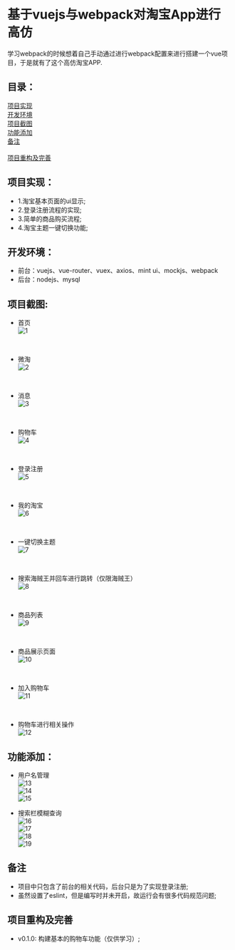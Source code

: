 基于vuejs与webpack对淘宝App进行高仿
====
学习webpack的时候想着自己手动通过进行webpack配置来进行搭建一个vue项目，于是就有了这个高仿淘宝APP.

目录：
----
[项目实现](https://github.com/yaodebian/taobaoApp#项目实现)<br>
[开发环境](https://github.com/yaodebian/taobaoApp#开发环境)<br>
[项目截图](https://github.com/yaodebian/taobaoApp#项目截图)<br>
[功能添加](https://github.com/yaodebian/taobaoApp#功能添加)<br>
[备注](https://github.com/yaodebian/taobaoApp#备注)<br>
<br>
[项目重构及完善](https://github.com/yaodebian/taobaoApp#项目重构及完善)

项目实现：
----
* 1.淘宝基本页面的ui显示;
* 2.登录注册流程的实现;
* 3.简单的商品购买流程;
* 4.淘宝主题一键切换功能;

开发环境：
----
* 前台：vuejs、vue-router、vuex、axios、mint ui、mockjs、webpack
* 后台：nodejs、mysql

项目截图:
----
* 首页<br>
![1](https://raw.githubusercontent.com/yaodebian/taobaoApp/master/reademeImgs/taobao1.PNG)<br>
<br>

* 微淘<br>
![2](https://raw.githubusercontent.com/yaodebian/taobaoApp/master/reademeImgs/taobao2.PNG)<br>
<br>

* 消息<br>
![3](https://raw.githubusercontent.com/yaodebian/taobaoApp/master/reademeImgs/taobao3.PNG)<br>
<br>

* 购物车<br>
![4](https://raw.githubusercontent.com/yaodebian/taobaoApp/master/reademeImgs/taobao4.PNG)<br>
<br>

* 登录注册<br>
![5](https://raw.githubusercontent.com/yaodebian/taobaoApp/master/reademeImgs/taobao5.PNG)<br>
<br>

* 我的淘宝<br>
![6](https://raw.githubusercontent.com/yaodebian/taobaoApp/master/reademeImgs/taobao6.PNG)<br>
<br>

* 一键切换主题<br>
![7](https://raw.githubusercontent.com/yaodebian/taobaoApp/master/reademeImgs/taobao7.PNG)<br>
<br>

* 搜索海贼王并回车进行跳转（仅限海贼王）<br>
![8](https://raw.githubusercontent.com/yaodebian/taobaoApp/master/reademeImgs/taobao8.PNG)<br>
<br>

* 商品列表<br>
![9](https://raw.githubusercontent.com/yaodebian/taobaoApp/master/reademeImgs/taobao9.PNG)<br>
<br>

* 商品展示页面<br>
![10](https://raw.githubusercontent.com/yaodebian/taobaoApp/master/reademeImgs/taobao10.PNG)<br>
<br>

* 加入购物车<br>
![11](https://raw.githubusercontent.com/yaodebian/taobaoApp/master/reademeImgs/taobao11.PNG)<br>
<br>

* 购物车进行相关操作<br>
![12](https://raw.githubusercontent.com/yaodebian/taobaoApp/master/reademeImgs/taobao12.PNG)<br>

功能添加：
-----
* 用户名管理<br>
![13](https://raw.githubusercontent.com/yaodebian/taobaoApp/master/reademeImgs/taobao13.PNG)<br>
![14](https://raw.githubusercontent.com/yaodebian/taobaoApp/master/reademeImgs/taobao14.PNG)<br>
![15](https://raw.githubusercontent.com/yaodebian/taobaoApp/master/reademeImgs/taobao15.PNG)<br>

* 搜索栏模糊查询<br>
![16](https://raw.githubusercontent.com/yaodebian/taobaoApp/master/reademeImgs/taobao16.PNG)<br>
![17](https://raw.githubusercontent.com/yaodebian/taobaoApp/master/reademeImgs/taobao17.PNG)<br>
![18](https://raw.githubusercontent.com/yaodebian/taobaoApp/master/reademeImgs/taobao18.PNG)<br>
![19](https://raw.githubusercontent.com/yaodebian/taobaoApp/master/reademeImgs/taobao19.PNG)<br>

备注
----
* 项目中只包含了前台的相关代码，后台只是为了实现登录注册;
* 虽然设置了eslint，但是编写时并未开启，故运行会有很多代码规范问题;

项目重构及完善
----
* v0.1.0: 构建基本的购物车功能（仅供学习）;
